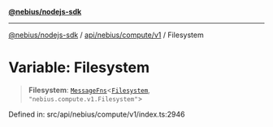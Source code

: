 [**@nebius/nodejs-sdk**](../../../../../README.md)

---

[@nebius/nodejs-sdk](../../../../../README.md) / [api/nebius/compute/v1](../README.md) / Filesystem

# Variable: Filesystem

> **Filesystem**: [`MessageFns`](../../../../../runtime/protos/core/interfaces/MessageFns.md)\<[`Filesystem`](../interfaces/Filesystem.md), `"nebius.compute.v1.Filesystem"`\>

Defined in: src/api/nebius/compute/v1/index.ts:2946
